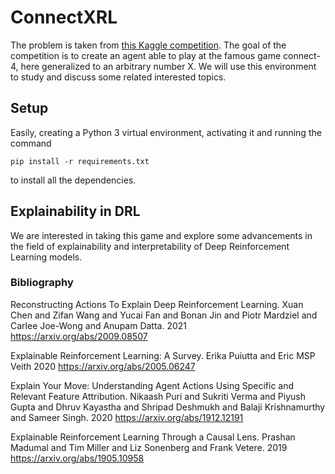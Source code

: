 # ConnectXRL

The problem is taken from [this Kaggle competition](https://www.kaggle.com/c/connectx). The goal of the competition is to create an agent able to play at the famous game connect-4, here generalized to an arbitrary number X. We will use this environment to study and discuss some related interested topics.

## Setup

Easily, creating a Python 3 virtual environment, activating it and running the command

```
pip install -r requirements.txt
```

to install all the dependencies.

## Explainability in DRL

We are interested in taking this game and explore some advancements in the field of explainability and interpretability of Deep Reinforcement Learning models.

### Bibliography

Reconstructing Actions To Explain Deep Reinforcement Learning.
Xuan Chen and Zifan Wang and Yucai Fan and Bonan Jin and Piotr Mardziel and Carlee Joe-Wong and Anupam Datta.
2021
https://arxiv.org/abs/2009.08507

Explainable Reinforcement Learning: A Survey.
Erika Puiutta and Eric MSP Veith
2020
https://arxiv.org/abs/2005.06247

Explain Your Move: Understanding Agent Actions Using Specific and Relevant Feature Attribution.
Nikaash Puri and Sukriti Verma and Piyush Gupta and Dhruv Kayastha and Shripad Deshmukh and Balaji Krishnamurthy and Sameer Singh.
2020
https://arxiv.org/abs/1912.12191

Explainable Reinforcement Learning Through a Causal Lens.
Prashan Madumal and Tim Miller and Liz Sonenberg and Frank Vetere.
2019
https://arxiv.org/abs/1905.10958
